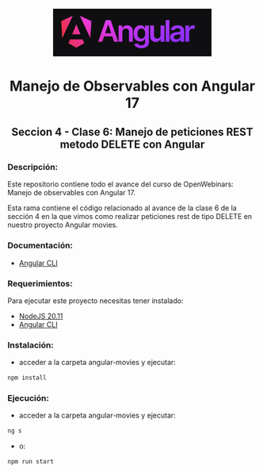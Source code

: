 <p align="center">
  <a href="https://angular.io/" target="blank"><img src="./assets/angular-logo.png" width="320" alt="Angular Logo" /></a>
</p>

<h1 align="center"> Manejo de Observables con Angular 17 </h1>

<h2 align="center"> Seccion 4 - Clase 6: Manejo de peticiones REST metodo DELETE con Angular </h1>

### Descripción:
Este repositorio contiene todo el avance del curso de OpenWebinars: Manejo de observables con Angular 17.

Esta rama contiene el código relacionado al avance de la clase 6 de la sección 4 en la que vimos como realizar peticiones rest de tipo DELETE en nuestro proyecto Angular movies.

### Documentación:

* [Angular CLI](https://angular.io/cli)

### Requerimientos:
Para ejecutar este proyecto necesitas tener instalado: 
* [NodeJS 20.11](https://nodejs.org/en)
* [Angular CLI](https://angular.io/cli)

### Instalación:
* acceder a la carpeta angular-movies y ejecutar:

```bash
npm install
```

### Ejecución:
* acceder a la carpeta angular-movies y ejecutar:

```bash
ng s
```
* o:
```bash
npm run start
```